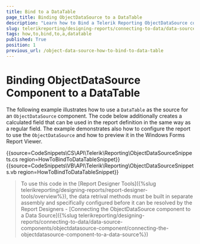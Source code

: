 ```yaml
---
title: Bind to a DataTable
page_title: Binding ObjectDataSource to a DataTable
description: "Learn how to Bind a Telerik Reporting ObjectDataSource component to a DataTable after creating it with code."
slug: telerikreporting/designing-reports/connecting-to-data/data-source-components/objectdatasource-component/how-to/how-to-bind-to-a-datatable
tags: how,to,bind,to,a,datatable
published: True
position: 1
previous_url: /object-data-source-how-to-bind-to-data-table
---
```


# Binding ObjectDataSource Component to a DataTable

The following example illustrates how to use a `DataTable` as the source for an `ObjectDataSource` component. The code below additionally creates a calculated field that can be used in the report definition in the same way as a regular field. The example demonstrates also how to configure the report to use the `ObjectDataSource` and how to preview it in the Windows Forms Report Viewer.

{{source=CodeSnippets\CS\API\Telerik\Reporting\ObjectDataSourceSnippets.cs region=HowToBindToDataTableSnippet}}
{{source=CodeSnippets\VB\API\Telerik\Reporting\ObjectDataSourceSnippets.vb region=HowToBindToDataTableSnippet}}

> To use this code in the [Report Designer Tools]({%slug telerikreporting/designing-reports/report-designer-tools/overview%}), the data retrival methods must be built in separate assembly and specifically configured before it can be resolved by the Report Designers - [Connecting the ObjectDataSource component to a Data Source]({%slug telerikreporting/designing-reports/connecting-to-data/data-source-components/objectdatasource-component/connecting-the-objectdatasource-component-to-a-data-source%})
